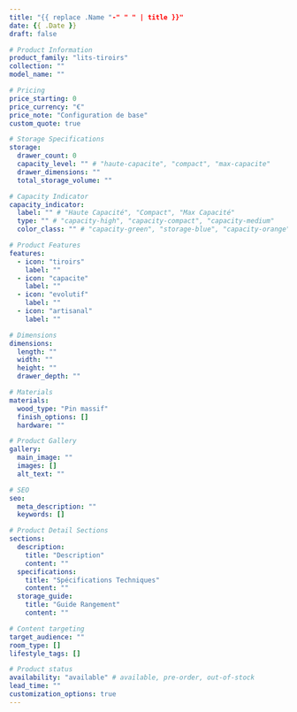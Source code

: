 ```yaml
---
title: "{{ replace .Name "-" " " | title }}"
date: {{ .Date }}
draft: false

# Product Information
product_family: "lits-tiroirs"
collection: ""
model_name: ""

# Pricing
price_starting: 0
price_currency: "€"
price_note: "Configuration de base"
custom_quote: true

# Storage Specifications
storage:
  drawer_count: 0
  capacity_level: "" # "haute-capacite", "compact", "max-capacite"
  drawer_dimensions: ""
  total_storage_volume: ""

# Capacity Indicator
capacity_indicator:
  label: "" # "Haute Capacité", "Compact", "Max Capacité"
  type: "" # "capacity-high", "capacity-compact", "capacity-medium"
  color_class: "" # "capacity-green", "storage-blue", "capacity-orange"

# Product Features
features:
  - icon: "tiroirs"
    label: ""
  - icon: "capacite" 
    label: ""
  - icon: "evolutif"
    label: ""
  - icon: "artisanal"
    label: ""

# Dimensions
dimensions:
  length: ""
  width: ""
  height: ""
  drawer_depth: ""

# Materials
materials:
  wood_type: "Pin massif"
  finish_options: []
  hardware: ""

# Product Gallery
gallery:
  main_image: ""
  images: []
  alt_text: ""

# SEO
seo:
  meta_description: ""
  keywords: []

# Product Detail Sections
sections:
  description:
    title: "Description"
    content: ""
  specifications:
    title: "Spécifications Techniques"
    content: ""
  storage_guide:
    title: "Guide Rangement"
    content: ""

# Content targeting
target_audience: ""
room_type: []
lifestyle_tags: []

# Product status
availability: "available" # available, pre-order, out-of-stock
lead_time: ""
customization_options: true
---
```


<!-- Product description in markdown -->